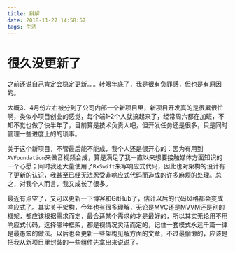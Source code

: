```yaml
---
title: 辩解
date: 2018-11-27 14:58:57
tags: 生活
---
```


# 很久没更新了

之前还说自己肯定会稳定更新。。。转眼年底了，我是很有负罪感，但也是有原因的。

大概3、4月份左右被分到了公司内部一个新项目里，新项目开发真的是很累很忙啊，类似小项目创业的感觉，每个端1-2个人就搞起来了，经常周六都在加班，不知不觉也做了快半年了，目前算是技术负责人吧，但开发任务还是很多，只是同时管理一些进度上的的琐事。

关于这个新项目，不管最后能不能成，我个人还是很开心的：因为有用到`AVFoundation`来做音视频合成，算是满足了我一直以来想要接触媒体方面知识的一个心愿；同时我还大量使用了`RxSwift`来写响应式代码，因此也对架构的设计有了更新的认识，我甚至已经无法忍受非响应式代码而造成的许多麻烦的处理。总之，对我个人而言，我又成长了很多。

最近有点空了，又可以更新一下博客和GitHub了，估计以后的代码风格都会变成响应式了。其实关于架构，今年也有很多理解，无论是MVC还是MVVM还是别的框架，都应该根据需求而定，最合适某个需求的才是最好的，所以其实无论用不用响应式代码，选择哪种框架，都是视情况灵活而定的，记住一套模式永远千篇一律是最愚笨的做法。以后也会更新一些架构见解方面的文章，不过最偷懒的，应该是把我从新项目里封装的一些组件先拿出来说说了。